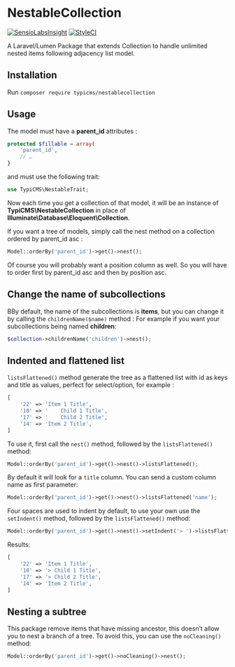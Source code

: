 # NestableCollection

[![SensioLabsInsight](https://insight.sensiolabs.com/projects/8dc349b4-951d-4098-af3a-c2911937a901/mini.png)](https://insight.sensiolabs.com/projects/8dc349b4-951d-4098-af3a-c2911937a901)
[![StyleCI](https://styleci.io/repos/30971812/shield)](https://styleci.io/repos/30971812)

A Laravel/Lumen Package that extends Collection to handle unlimited nested items following adjacency list model.

## Installation
Run ```composer require typicms/nestablecollection```

## Usage
The model must have a **parent_id** attributes :

```php
protected $fillable = array(
    'parent_id',
    // …
}
```

and must use the following trait:

```php
use TypiCMS\NestableTrait;
```

Now each time you get a collection of that model, it will be an instance of **TypiCMS\NestableCollection** in place of **Illuminate\Database\Eloquent\Collection**.

If you want a tree of models, simply call the nest method on a collection ordered by parent_id asc :

```php
Model::orderBy('parent_id')->get()->nest();
```

Of course you will probably want a position column as well. So you will have to order first by parent_id asc and then by position asc.

## Change the name of subcollections

BBy default, the name of the subcollections is **items**, but you can change it by calling the ```childrenName($name)``` method :
For example if you want your subcollections being named **children**:

```php
$collection->childrenName('children')->nest();
```

## Indented and flattened list

```listsFlattened()``` method generate the tree as a flattened list with id as keys and title as values, perfect for select/option, for example :

```php
[
    '22' => 'Item 1 Title',
    '10' => '    Child 1 Title',
    '17' => '    Child 2 Title',
    '14' => 'Item 2 Title',
]
```

To use it, first call the `nest()` method, followed by the `listsFlattened()` method:

```php
Model::orderBy('parent_id')->get()->nest()->listsFlattened();
```

By default it will look for a `title` column. You can send a custom column name as first parameter:

```php
Model::orderBy('parent_id')->get()->nest()->listsFlattened('name');
```

Four spaces are used to indent by default, to use your own use the `setIndent()` method, followed by the `listsFlattened()` method:

```php
Model::orderBy('parent_id')->get()->nest()->setIndent('> ')->listsFlattened();
```

Results:

```php
[
    '22' => 'Item 1 Title',
    '10' => '> Child 1 Title',
    '17' => '> Child 2 Title',
    '14' => 'Item 2 Title',
]
```

## Nesting a subtree

This package remove items that have missing ancestor, this doesn’t allow you to nest a branch of a tree.
To avoid this, you can use the ```noCleaning()``` method:

```php
Model::orderBy('parent_id')->get()->noCleaning()->nest();
```

